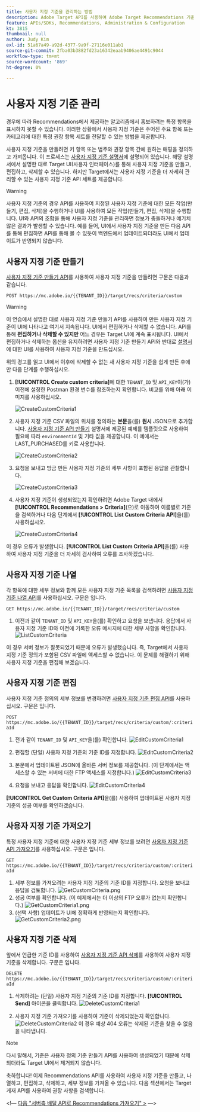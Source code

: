 ```yaml
---
title: 사용자 지정 기준을 관리하는 방법
description: Adobe Target API를 사용하여 Adobe Target Recommendations 기준을 관리, 만들기, 나열, 편집, 가져오기 및 삭제하는 데 필요한 단계입니다.
feature: APIs/SDKs, Recommendations, Administration & Configuration
kt: 3815
thumbnail: null
author: Judy Kim
exl-id: 51a67a49-a92d-4377-9a9f-27116e011ab1
source-git-commit: 2fba03b3882fd23a16342eaab9406ae4491c9044
workflow-type: tm+mt
source-wordcount: '869'
ht-degree: 0%

---
```


# 사용자 지정 기준 관리

경우에 따라 Recommendations에서 제공하는 알고리즘에서 홍보하려는 특정 항목을 표시하지 못할 수 있습니다. 이러한 상황에서 사용자 지정 기준은 주어진 주요 항목 또는 카테고리에 대한 특정 권장 항목 세트를 전달할 수 있는 방법을 제공합니다.

사용자 지정 기준을 만들려면 키 항목 또는 범주와 권장 항목 간에 원하는 매핑을 정의하고 가져옵니다. 이 프로세스는 [사용자 지정 기준 설명서](https://experienceleague.adobe.com/docs/target/using/recommendations/criteria/recommendations-csv.html?lang=ko)에 설명되어 있습니다. 해당 설명서에서 설명한 대로 Target UI(사용자 인터페이스)를 통해 사용자 지정 기준을 만들고, 편집하고, 삭제할 수 있습니다. 하지만 Target에서는 사용자 지정 기준을 더 자세히 관리할 수 있는 사용자 지정 기준 API 세트를 제공합니다.

>[!WARNING]
>
>사용자 지정 기준의 경우 API를 사용하여 지정된 사용자 지정 기준에 대한 모든 작업(만들기, 편집, 삭제)을 수행하거나 UI를 사용하여 모든 작업(만들기, 편집, 삭제)을 수행합니다. UI와 API의 조합을 통해 사용자 지정 기준을 관리하면 정보가 충돌하거나 예기치 않은 결과가 발생할 수 있습니다. 예를 들어, UI에서 사용자 지정 기준을 만든 다음 API를 통해 편집하면 API를 통해 볼 수 있듯이 백엔드에서 업데이트되더라도 UI에서 업데이트가 반영되지 않습니다.

## 사용자 지정 기준 만들기

[사용자 지정 기준 만들기 API](https://developer.adobe.com/target/administer/recommendations-api/#operation/createCriteriaCustom)를 사용하여 사용자 지정 기준을 만들려면 구문은 다음과 같습니다.

`POST https://mc.adobe.io/{{TENANT_ID}}/target/recs/criteria/custom`

>[!WARNING]
>
>이 연습에서 설명한 대로 사용자 지정 기준 만들기 API를 사용하여 만든 사용자 지정 기준이 UI에 나타나고 여기서 지속됩니다. UI에서 편집하거나 삭제할 수 없습니다. API를 통해 **편집하거나 삭제할 수 있지만** 어느 경우든 Target UI에 계속 표시됩니다. UI에서 편집하거나 삭제하는 옵션을 유지하려면 사용자 지정 기준 만들기 API와 반대로 [설명서](https://experienceleague.adobe.com/docs/target/using/recommendations/criteria/recommendations-csv.html?lang=ko)에 대한 UI를 사용하여 사용자 지정 기준을 만드십시오.

위의 경고를 읽고 UI에서 이후에 삭제할 수 없는 새 사용자 지정 기준을 쉽게 만든 후에만 다음 단계를 수행하십시오.

1. **[!UICONTROL Create custom criteria]**&#x200B;에 대한 `TENANT_ID` 및 `API_KEY`이(가) 이전에 설정한 Postman 환경 변수를 참조하는지 확인합니다. 비교를 위해 아래 이미지를 사용하십시오.

   ![CreateCustomCriteria1](assets/CreateCustomCriteria1.png)

1. 사용자 지정 기준 CSV 파일의 위치를 정의하는 **본문**&#x200B;을(를) **원시** JSON으로 추가합니다. [사용자 지정 기준 API 만들기](https://developer.adobe.com/target/administer/recommendations-api/#operation/getAllCriteriaCustom) 설명서에 제공된 예제를 템플릿으로 사용하여 필요에 따라 `environmentId` 및 기타 값을 제공합니다. 이 예에서는 LAST_PURCHASED를 키로 사용합니다.

   ![CreateCustomCriteria2](assets/CreateCustomCriteria2.png)

1. 요청을 보내고 방금 만든 사용자 지정 기준의 세부 사항이 포함된 응답을 관찰합니다.

   ![CreateCustomCriteria3](assets/CreateCustomCriteria3.png)

1. 사용자 지정 기준이 생성되었는지 확인하려면 Adobe Target 내에서 **[!UICONTROL Recommendations > Criteria]**(으)로 이동하여 이름별로 기준을 검색하거나 다음 단계에서 **[!UICONTROL List Custom Criteria API]**&#x200B;을(를) 사용하십시오.

   ![CreateCustomCriteria4](assets/CreateCustomCriteria4.png)

이 경우 오류가 발생합니다. **[!UICONTROL List Custom Criteria API]**&#x200B;을(를) 사용하여 사용자 지정 기준을 더 자세히 검사하여 오류를 조사하겠습니다.

## 사용자 지정 기준 나열

각 항목에 대한 세부 정보와 함께 모든 사용자 지정 기준 목록을 검색하려면 [사용자 지정 기준 나열 API](https://developer.adobe.com/target/administer/recommendations-api/#operation/getAllCriteriaCustom)를 사용하십시오. 구문은 입니다.

`GET https://mc.adobe.io/{{TENANT_ID}}/target/recs/criteria/custom`

1. 이전과 같이 `TENANT_ID` 및 `API_KEY`을(를) 확인하고 요청을 보냅니다. 응답에서 사용자 지정 기준 ID와 이전에 기록한 오류 메시지에 대한 세부 사항을 확인합니다.
   ![ListCustomCriteria](assets/ListCustomCriteria.png)

이 경우 서버 정보가 잘못되었기 때문에 오류가 발생했습니다. 즉, Target에서 사용자 지정 기준 정의가 포함된 CSV 파일에 액세스할 수 없습니다. 이 문제를 해결하기 위해 사용자 지정 기준을 편집해 보겠습니다.

## 사용자 지정 기준 편집

사용자 지정 기준 정의의 세부 정보를 변경하려면 [사용자 지정 기준 편집 API](https://developer.adobe.com/target/administer/recommendations-api/#operation/updateCriteriaCustom)를 사용하십시오. 구문은 입니다.

`POST https://mc.adobe.io/{{TENANT_ID}}/target/recs/criteria/custom/:criteriaId`

1. 전과 같이 `TENANT_ID` 및 `API_KEY`을(를) 확인합니다.
   ![EditCustomCriteria1](assets/EditCustomCriteria1.png)

1. 편집할 (단일) 사용자 지정 기준의 기준 ID를 지정합니다.
   ![EditCustomCriteria2](assets/EditCustomCriteria2.png)

1. 본문에서 업데이트된 JSON에 올바른 서버 정보를 제공합니다. (이 단계에서는 액세스할 수 있는 서버에 대한 FTP 액세스를 지정합니다.)
   ![EditCustomCriteria3](assets/EditCustomCriteria3.png)

1. 요청을 보내고 응답을 확인합니다.
   ![EditCustomCriteria4](assets/EditCustomCriteria4.png)

**[!UICONTROL Get Custom Criteria API]**&#x200B;을(를) 사용하여 업데이트된 사용자 지정 기준의 성공 여부를 확인하겠습니다.

## 사용자 지정 기준 가져오기

특정 사용자 지정 기준에 대한 사용자 지정 기준 세부 정보를 보려면 [사용자 지정 기준 API 가져오기](https://developer.adobe.com/target/administer/recommendations-api/#operation/getCriteriaCustom)를 사용하십시오. 구문은 입니다.

`GET https://mc.adobe.io/{{TENANT_ID}}/target/recs/criteria/custom/:criteriaId`

1. 세부 정보를 가져오려는 사용자 지정 기준의 기준 ID를 지정합니다. 요청을 보내고 응답을 검토합니다.
   ![GetCustomCriteria.png](assets/GetCustomCriteria.png)
1. 성공 여부를 확인합니다. (이 예제에서는 더 이상의 FTP 오류가 없는지 확인합니다.)
   ![GetCustomCriteria1.png](assets/GetCustomCriteria1.png)
1. (선택 사항) 업데이트가 UI에 정확하게 반영되는지 확인합니다.
   ![GetCustomCriteria2.png](assets/GetCustomCriteria2.png)

## 사용자 지정 기준 삭제

앞에서 언급한 기준 ID를 사용하여 [사용자 지정 기준 API 삭제](https://developer.adobe.com/target/administer/recommendations-api/#operation/deleteCriteriaCustom)를 사용하여 사용자 지정 기준을 삭제합니다. 구문은 입니다.

`DELETE https://mc.adobe.io/{{TENANT_ID}}/target/recs/criteria/custom/:criteriaId`

1. 삭제하려는 (단일) 사용자 지정 기준의 기준 ID를 지정합니다. **[!UICONTROL Send]** 아이콘을 클릭합니다.
   ![DeleteCustomCriteria1](assets/DeleteCustomCriteria1.png)

1. 사용자 지정 기준 가져오기를 사용하여 기준이 삭제되었는지 확인합니다.
   ![DeleteCustomCriteria2](assets/DeleteCustomCriteria2.png)
이 경우 예상 404 오류는 삭제된 기준을 찾을 수 없음을 나타냅니다.

>[!NOTE]
>
>다시 말해서, 기준은 사용자 정의 기준 만들기 API를 사용하여 생성되었기 때문에 삭제되더라도 Target UI에서 제거되지 않습니다.

축하합니다! 이제 Recommendations API를 사용하여 사용자 지정 기준을 만들고, 나열하고, 편집하고, 삭제하고, 세부 정보를 가져올 수 있습니다. 다음 섹션에서는 Target 게재 API를 사용하여 권장 사항을 검색합니다.

&lt;!— [다음 &quot;서버측 배달 API로 Recommendations 가져오기&quot; >](fetch-recs-server-side-delivery-api.md) —>
